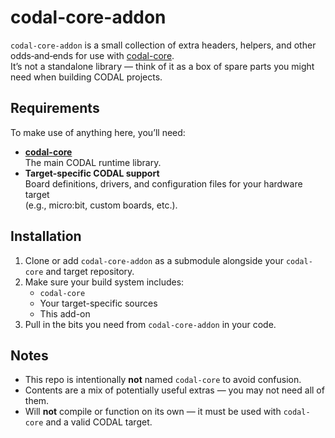 # codal-core-addon

`codal-core-addon` is a small collection of extra headers, helpers, and other odds‑and‑ends for use with [codal-core](https://github.com/lancaster-university/codal-core).  
It’s not a standalone library — think of it as a box of spare parts you might need when building CODAL projects.

## Requirements

To make use of anything here, you’ll need:

- **[codal-core](https://github.com/lancaster-university/codal-core)**  
  The main CODAL runtime library.
- **Target-specific CODAL support**  
  Board definitions, drivers, and configuration files for your hardware target  
  (e.g., micro:bit, custom boards, etc.).

## Installation

1. Clone or add `codal-core-addon` as a submodule alongside your `codal-core` and target repository.
2. Make sure your build system includes:
   - `codal-core`
   - Your target-specific sources
   - This add-on
3. Pull in the bits you need from `codal-core-addon` in your code.

## Notes

- This repo is intentionally **not** named `codal-core` to avoid confusion.
- Contents are a mix of potentially useful extras — you may not need all of them.
- Will **not** compile or function on its own — it must be used with `codal-core` and a valid CODAL target.
